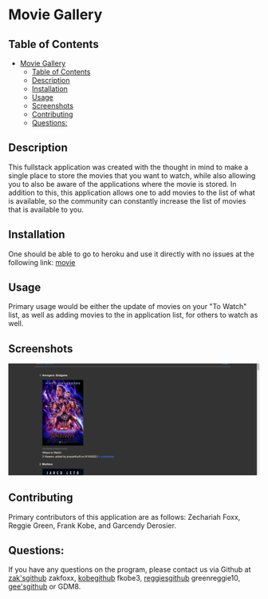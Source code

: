 

# Movie Gallery
  

## Table of Contents
- [Movie Gallery](#movie-gallery)
  - [Table of Contents](#table-of-contents)
  - [Description](#description)
  - [Installation](#installation)
  - [Usage](#usage)
  - [Screenshots](#screenshots)
  - [Contributing](#contributing)
  - [Questions:](#questions)

## Description
This fullstack application was created with the thought in mind to make a single place to store the movies that you want to watch, while also allowing you to also be aware of the applications where the movie is stored. In addition to this, this application allows one to add movies to the list of what is available, so the community can constantly increase the list of movies that is available to you.


## Installation
  One should be able to go to heroku and use it directly with no issues at the following link: [movie](https://movie-galleries.herokuapp.com/)

## Usage
  Primary usage would be either the update of movies on your "To Watch" list, as well as adding movies to the in application list, for others to watch as well.
## Screenshots 
![alt text](./images/Screenshot%20(movie%20gallery).png)


## Contributing
  Primary contributors of this application are as follows: Zechariah Foxx, Reggie Green, Frank Kobe, and Garcendy Derosier.

## Questions:
If you have any questions on the program, please contact us via Github at [zak'sgithub](https://github.com/zakfoxx) zakfoxx, [kobegithub](https://github.com/fkobe3) fkobe3, [reggiesgithub](https://github.com/) greenreggie10, [gee'sgithub](https://github.com/GDM8) or GDM8.
